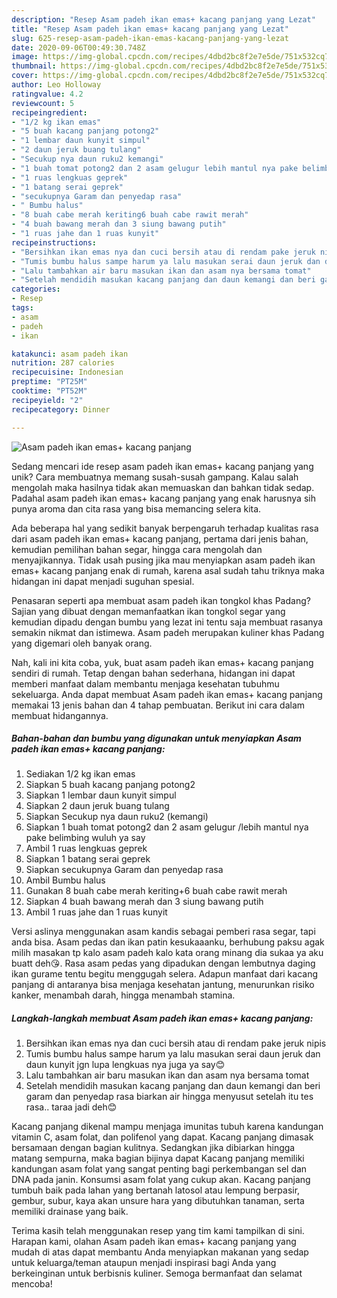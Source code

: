 ```yaml
---
description: "Resep Asam padeh ikan emas+ kacang panjang yang Lezat"
title: "Resep Asam padeh ikan emas+ kacang panjang yang Lezat"
slug: 625-resep-asam-padeh-ikan-emas-kacang-panjang-yang-lezat
date: 2020-09-06T00:49:30.748Z
image: https://img-global.cpcdn.com/recipes/4dbd2bc8f2e7e5de/751x532cq70/asam-padeh-ikan-emas-kacang-panjang-foto-resep-utama.jpg
thumbnail: https://img-global.cpcdn.com/recipes/4dbd2bc8f2e7e5de/751x532cq70/asam-padeh-ikan-emas-kacang-panjang-foto-resep-utama.jpg
cover: https://img-global.cpcdn.com/recipes/4dbd2bc8f2e7e5de/751x532cq70/asam-padeh-ikan-emas-kacang-panjang-foto-resep-utama.jpg
author: Leo Holloway
ratingvalue: 4.2
reviewcount: 5
recipeingredient:
- "1/2 kg ikan emas"
- "5 buah kacang panjang potong2"
- "1 lembar daun kunyit simpul"
- "2 daun jeruk buang tulang"
- "Secukup nya daun ruku2 kemangi"
- "1 buah tomat potong2 dan 2 asam gelugur lebih mantul nya pake belimbing wuluh ya say"
- "1 ruas lengkuas geprek"
- "1 batang serai geprek"
- "secukupnya Garam dan penyedap rasa"
- " Bumbu halus"
- "8 buah cabe merah keriting6 buah cabe rawit merah"
- "4 buah bawang merah dan 3 siung bawang putih"
- "1 ruas jahe dan 1 ruas kunyit"
recipeinstructions:
- "Bersihkan ikan emas nya dan cuci bersih atau di rendam pake jeruk nipis"
- "Tumis bumbu halus sampe harum ya lalu masukan serai daun jeruk dan daun kunyit jgn lupa lengkuas nya juga ya say😊"
- "Lalu tambahkan air baru masukan ikan dan asam nya bersama tomat"
- "Setelah mendidih masukan kacang panjang dan daun kemangi dan beri garam dan penyedap rasa biarkan air hingga menyusut setelah itu tes rasa.. taraa jadi deh😊"
categories:
- Resep
tags:
- asam
- padeh
- ikan

katakunci: asam padeh ikan 
nutrition: 287 calories
recipecuisine: Indonesian
preptime: "PT25M"
cooktime: "PT52M"
recipeyield: "2"
recipecategory: Dinner

---
```



![Asam padeh ikan emas+ kacang panjang](https://img-global.cpcdn.com/recipes/4dbd2bc8f2e7e5de/751x532cq70/asam-padeh-ikan-emas-kacang-panjang-foto-resep-utama.jpg)

Sedang mencari ide resep asam padeh ikan emas+ kacang panjang yang unik? Cara membuatnya memang susah-susah gampang. Kalau salah mengolah maka hasilnya tidak akan memuaskan dan bahkan tidak sedap. Padahal asam padeh ikan emas+ kacang panjang yang enak harusnya sih punya aroma dan cita rasa yang bisa memancing selera kita.

Ada beberapa hal yang sedikit banyak berpengaruh terhadap kualitas rasa dari asam padeh ikan emas+ kacang panjang, pertama dari jenis bahan, kemudian pemilihan bahan segar, hingga cara mengolah dan menyajikannya. Tidak usah pusing jika mau menyiapkan asam padeh ikan emas+ kacang panjang enak di rumah, karena asal sudah tahu triknya maka hidangan ini dapat menjadi suguhan spesial.

Penasaran seperti apa membuat asam padeh ikan tongkol khas Padang? Sajian yang dibuat dengan memanfaatkan ikan tongkol segar yang kemudian dipadu dengan bumbu yang lezat ini tentu saja membuat rasanya semakin nikmat dan istimewa. Asam padeh merupakan kuliner khas Padang yang digemari oleh banyak orang.


Nah, kali ini kita coba, yuk, buat asam padeh ikan emas+ kacang panjang sendiri di rumah. Tetap dengan bahan sederhana, hidangan ini dapat memberi manfaat dalam membantu menjaga kesehatan tubuhmu sekeluarga. Anda dapat membuat Asam padeh ikan emas+ kacang panjang memakai 13 jenis bahan dan 4 tahap pembuatan. Berikut ini cara dalam membuat hidangannya.

<!--inarticleads1-->

##### Bahan-bahan dan bumbu yang digunakan untuk menyiapkan Asam padeh ikan emas+ kacang panjang:

1. Sediakan 1/2 kg ikan emas
1. Siapkan 5 buah kacang panjang potong2
1. Siapkan 1 lembar daun kunyit simpul
1. Siapkan 2 daun jeruk buang tulang
1. Siapkan Secukup nya daun ruku2 (kemangi)
1. Siapkan 1 buah tomat potong2 dan 2 asam gelugur /lebih mantul nya pake belimbing wuluh ya say
1. Ambil 1 ruas lengkuas geprek
1. Siapkan 1 batang serai geprek
1. Siapkan secukupnya Garam dan penyedap rasa
1. Ambil  Bumbu halus
1. Gunakan 8 buah cabe merah keriting+6 buah cabe rawit merah
1. Siapkan 4 buah bawang merah dan 3 siung bawang putih
1. Ambil 1 ruas jahe dan 1 ruas kunyit


Versi aslinya menggunakan asam kandis sebagai pemberi rasa segar, tapi anda bisa. Asam pedas dan ikan patin kesukaaanku, berhubung paksu agak milih masakan tp kalo asam padeh kalo kata orang minang dia sukaa ya aku buatt deh😘. Rasa asam pedas yang dipadukan dengan lembutnya daging ikan gurame tentu begitu menggugah selera. Adapun manfaat dari kacang panjang di antaranya bisa menjaga kesehatan jantung, menurunkan risiko kanker, menambah darah, hingga menambah stamina. 

<!--inarticleads2-->

##### Langkah-langkah membuat Asam padeh ikan emas+ kacang panjang:

1. Bersihkan ikan emas nya dan cuci bersih atau di rendam pake jeruk nipis
1. Tumis bumbu halus sampe harum ya lalu masukan serai daun jeruk dan daun kunyit jgn lupa lengkuas nya juga ya say😊
1. Lalu tambahkan air baru masukan ikan dan asam nya bersama tomat
1. Setelah mendidih masukan kacang panjang dan daun kemangi dan beri garam dan penyedap rasa biarkan air hingga menyusut setelah itu tes rasa.. taraa jadi deh😊


Kacang panjang dikenal mampu menjaga imunitas tubuh karena kandungan vitamin C, asam folat, dan polifenol yang dapat. Kacang panjang dimasak bersamaan dengan bagian kulitnya. Sedangkan jika dibiarkan hingga matang sempurna, maka bagian bijinya dapat Kacang panjang memiliki kandungan asam folat yang sangat penting bagi perkembangan sel dan DNA pada janin. Konsumsi asam folat yang cukup akan. Kacang panjang tumbuh baik pada lahan yang bertanah latosol atau lempung berpasir, gembur, subur, kaya akan unsure hara yang dibutuhkan tanaman, serta memiliki drainase yang baik. 

Terima kasih telah menggunakan resep yang tim kami tampilkan di sini. Harapan kami, olahan Asam padeh ikan emas+ kacang panjang yang mudah di atas dapat membantu Anda menyiapkan makanan yang sedap untuk keluarga/teman ataupun menjadi inspirasi bagi Anda yang berkeinginan untuk berbisnis kuliner. Semoga bermanfaat dan selamat mencoba!
